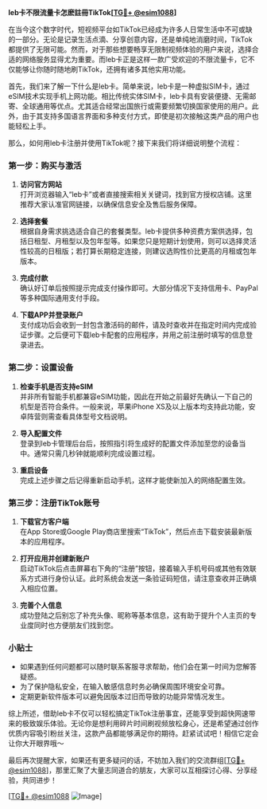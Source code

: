 **leb卡不限流量卡怎麽註冊TikTok[[TG💪+ @esim1088](https://t.me/s/esim1088)]**

在当今这个数字时代，短视频平台如TikTok已经成为许多人日常生活中不可或缺的一部分。无论是记录生活点滴、分享创意内容，还是单纯地消磨时间，TikTok都提供了无限可能。然而，对于那些想要畅享无限制视频体验的用户来说，选择合适的网络服务显得尤为重要。而leb卡正是这样一款广受欢迎的不限流量卡，它不仅能够让你随时随地刷TikTok，还拥有诸多其他实用功能。

首先，我们来了解一下什么是leb卡。简单来说，leb卡是一种虚拟SIM卡，通过eSIM技术实现手机上网功能。相比传统实体SIM卡，leb卡具有安装便捷、无需邮寄、全球通用等优点。尤其适合经常出国旅行或需要频繁切换国家使用的用户。此外，由于其支持多国语言界面和多种支付方式，即使是初次接触这类产品的用户也能轻松上手。

那么，如何用leb卡注册并使用TikTok呢？接下来我们将详细说明整个流程：

### 第一步：购买与激活

1. **访问官方网站**  
   打开浏览器输入“leb卡”或者直接搜索相关关键词，找到官方授权店铺。这里推荐大家认准官网链接，以确保信息安全及售后服务保障。
   
2. **选择套餐**  
   根据自身需求挑选适合自己的套餐类型。leb卡提供多种资费方案供选择，包括日租型、月租型以及包年型等。如果您只是短期计划使用，则可以选择灵活性较高的日租版；若打算长期稳定连接，则建议选购性价比更高的月租或包年版本。

3. **完成付款**  
   确认好订单后按照提示完成支付操作即可。大部分情况下支持信用卡、PayPal等多种国际通用支付手段。

4. **下载APP并登录账户**  
   支付成功后会收到一封包含激活码的邮件，请及时查收并在指定时间内完成验证步骤。之后便可下载leb卡配套的应用程序，并用之前注册时填写的信息登录进去。

### 第二步：设置设备

1. **检查手机是否支持eSIM**  
   并非所有智能手机都兼容eSIM功能，因此在开始之前最好先确认一下自己的机型是否符合条件。一般来说，苹果iPhone XS及以上版本均支持此功能，安卓阵营则需查看具体型号文档说明。

2. **导入配置文件**  
   登录到leb卡管理后台后，按照指引将生成好的配置文件添加至您的设备当中。通常只需几秒钟就能顺利完成设置过程。

3. **重启设备**  
   完成上述步骤之后记得重新启动手机，这样才能使新加入的网络配置生效。

### 第三步：注册TikTok账号

1. **下载官方客户端**  
   在App Store或Google Play商店里搜索“TikTok”，然后点击下载安装最新版本的应用程序。

2. **打开应用并创建新账户**  
   启动TikTok后点击屏幕右下角的“注册”按钮，接着输入手机号码或其他有效联系方式进行身份认证。此时系统会发送一条验证码短信，请注意查收并正确填入相应位置。

3. **完善个人信息**  
   成功登陆之后别忘了补充头像、昵称等基本信息，这有助于提升个人主页的专业度同时也方便朋友们找到您。

### 小贴士

- 如果遇到任何问题都可以随时联系客服寻求帮助，他们会在第一时间为您解答疑惑。
- 为了保护隐私安全，在输入敏感信息时务必确保周围环境安全可靠。
- 定期更新软件版本可以避免因版本过旧而导致的功能异常情况发生。

综上所述，借助leb卡不仅可以轻松搞定TikTok注册事宜，还能享受到超快网速带来的极致娱乐体验。无论你是想利用碎片时间刷视频放松身心，还是希望通过创作优质内容吸引粉丝关注，这款产品都能够满足你的期待。赶紧试试吧！相信它定会让你大开眼界哦～

最后再次提醒大家，如果还有更多疑问的话，不妨加入我们的交流群组[[TG💪+ @esim1088](https://t.me/s/esim1088)]，那里汇聚了大量志同道合的朋友，大家可以互相探讨心得、分享经验，共同进步！

[[TG💪+ @esim1088](https://t.me/s/esim1088) ![Image](https://i.postimg.cc/4NQfJmqS/Snipaste-2025-05-13-00-14-12.png)]